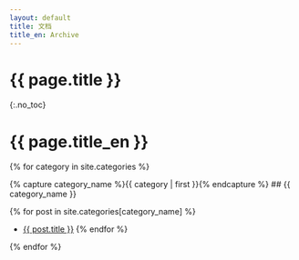 ```yaml
---
layout: default
title: 文档
title_en: Archive
---
```


# {{ page.title }}
{:.no_toc}
<h1 class="english_title">{{ page.title_en }}</h1>


<div>

{% for category in site.categories %}
<div>
{% capture category_name %}{{ category | first }}{% endcapture %}
## {{ category_name }}
            
{% for post in site.categories[category_name] %}
* <a href="{{ site.baseurl }}{{ post.url }}">{{ post.title }}</a>
{% endfor %}
</div>
{% endfor %}
</div>